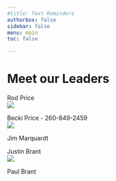 ```yaml
---
#title: Text Reminders
authorbox: false
sidebar: false
menu: main
toc: false

---
```

# Meet our Leaders

Rod Price \
![](/imgs/rprice.jpg)

Becki Price - 260-849-2459 \
![](/imgs/bprice.jpg)


Jim Marquardt


Justin Brant \
![](/imgs/jbrant.jpg)


Paul Brant